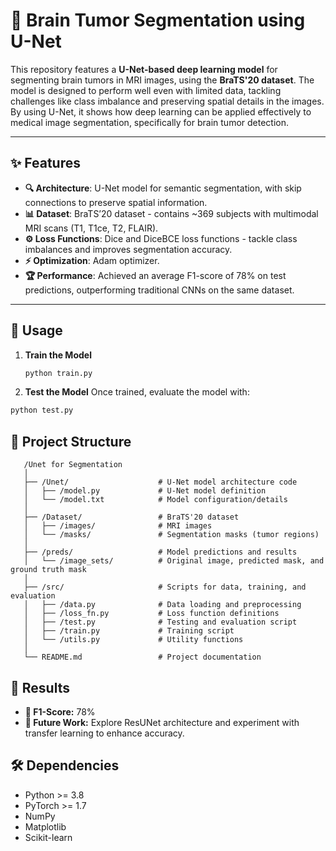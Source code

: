 # 🧠 Brain Tumor Segmentation using U-Net  

This repository features a **U-Net-based deep learning model** for segmenting brain tumors in MRI images, using the **BraTS'20 dataset**. The model is designed to perform well even with limited data, tackling challenges like class imbalance and preserving spatial details in the images. By using U-Net, it shows how deep learning can be applied effectively to medical image segmentation, specifically for brain tumor detection.

---

## ✨ Features  
- **🔍 Architecture**: U-Net model for semantic segmentation, with skip connections to preserve spatial information.  
- **📊 Dataset**: BraTS’20 dataset - contains ~369 subjects with multimodal MRI scans (T1, T1ce, T2, FLAIR).  
- **⚙️ Loss Functions**: Dice and DiceBCE loss functions - tackle class imbalances and improves segmentation accuracy.  
- **⚡ Optimization**: Adam optimizer.
- **🏆 Performance**: Achieved an average F1-score of 78% on test predictions, outperforming traditional CNNs on the same dataset.  

---

## 🚀 Usage 

1. **Train the Model**  
   ```bash
   python train.py
    ```
2. **Test the Model**
Once trained, evaluate the model with:
  ```bash
  python test.py
  ```

## 📂 Project Structure
```plaintext
   /Unet for Segmentation
   │
   ├── /Unet/                    # U-Net model architecture code
   │   ├── /model.py             # U-Net model definition
   │   └── /model.txt            # Model configuration/details   
   │
   ├── /Dataset/                 # BraTS'20 dataset
   │   ├── /images/              # MRI images
   │   └── /masks/               # Segmentation masks (tumor regions)
   │
   ├── /preds/                   # Model predictions and results
   │   └── /image_sets/          # Original image, predicted mask, and ground truth mask
   │
   ├── /src/                     # Scripts for data, training, and evaluation
   │   ├── /data.py              # Data loading and preprocessing
   │   ├── /loss_fn.py           # Loss function definitions
   │   ├── /test.py              # Testing and evaluation script
   │   ├── /train.py             # Training script
   │   └── /utils.py             # Utility functions
   │
   └── README.md                 # Project documentation

```

## 🌟 Results
- **🏅 F1-Score:** 78%
- **🔬 Future Work:** Explore ResUNet architecture and experiment with transfer learning to enhance accuracy.

## 🛠️ Dependencies

- Python >= 3.8
- PyTorch >= 1.7
- NumPy
- Matplotlib
- Scikit-learn
